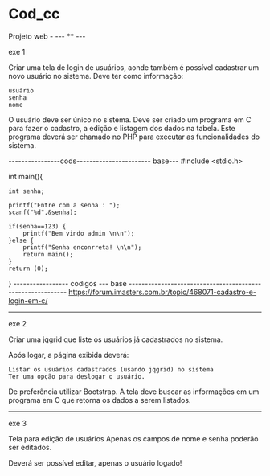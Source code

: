 # Cod_cc
Projeto web - --- ** --- 

exe 1

Criar uma tela de login de usuários, aonde também é possível cadastrar um novo usuário no sistema.
Deve ter como informação:

    usuário
    senha
    nome

O usuário deve ser único no sistema.
Deve ser criado um programa em C para fazer o cadastro, a edição e listagem dos dados na tabela. Este programa deverá ser chamado no PHP para executar as funcionalidades do sistema.

----------------cods----------------------- base---
#include <stdio.h>

int main(){
    
    int senha;
    
    printf("Entre com a senha : ");
    scanf("%d",&senha);
    
    if(senha==123) {
        printf("Bem vindo admin \n\n");
    }else {
        printf("Senha enconrreta! \n\n");
        return main();
    }
    return (0);
} 
----------------- codigos ---  base -----------------------------------------------------------
https://forum.imasters.com.br/topic/468071-cadastro-e-login-em-c/


----------------------------------------------------------------------------------

exe 2

Criar uma jqgrid que liste os usuários já cadastrados no sistema.

Após logar, a página exibida deverá:

    Listar os usuários cadastrados (usando jqgrid) no sistema
    Ter uma opção para deslogar o usuário.

De preferência utilizar Bootstrap.
A tela deve buscar as informações em um programa em C que retorna os dados a serem listados.

--------------------------------------------------

exe 3 

Tela para edição de usuários
Apenas os campos de nome e senha poderão ser editados.

Deverá ser possível editar, apenas o usuário logado!
